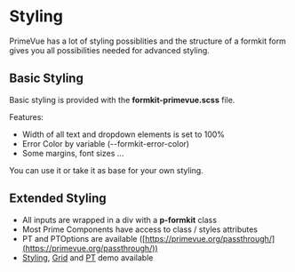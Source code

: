 # Styling

PrimeVue has a lot of styling possiblities and the structure of a formkit form gives you all possibilities needed for advanced styling.

## Basic Styling

Basic styling is provided with the **formkit-primevue.scss** file.

Features:

- Width of all text and dropdown elements is set to 100%
- Error Color by variable (--formkit-error-color)
- Some margins, font sizes ...

You can use it or take it as base for your own styling.

## Extended Styling

- All inputs are wrapped in a div with a **p-formkit** class
- Most Prime Components have access to class / styles attributes
- PT and PTOptions are available ([https://primevue.org/passthrough/](https://primevue.org/passthrough/))
- [Styling](https://formkit-primevue.netlify.app/demo/styling), [Grid](https://formkit-primevue.netlify.app/demo/grid) and [PT](https://formkit-primevue.netlify.app/demo/passThrough) demo available